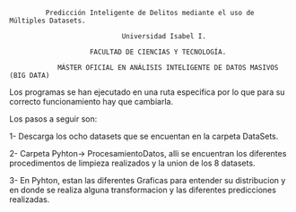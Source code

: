             Predicción Inteligente de Delitos mediante el uso de Múltiples Datasets.

                                Universidad Isabel I. 

                        FACULTAD DE CIENCIAS Y TECNOLOGÍA.

                MÁSTER OFICIAL EN ANÁLISIS INTELIGENTE DE DATOS MASIVOS (BIG DATA)

Los programas se han ejecutado en una ruta especifica por lo que para su correcto funcionamiento hay que cambiarla.

Los pasos a seguir son:

1- Descarga los ocho datasets que se encuentan en la carpeta DataSets. 

2- Carpeta Pyhton-> ProcesamientoDatos, alli se encuentran los diferentes procedimentos de limpieza realizados y la union de los 8 datasets.

3- En Pyhton, estan las diferentes Graficas para entender su distribucion y en donde se realiza alguna transformacion y las diferentes predicciones realizadas.

